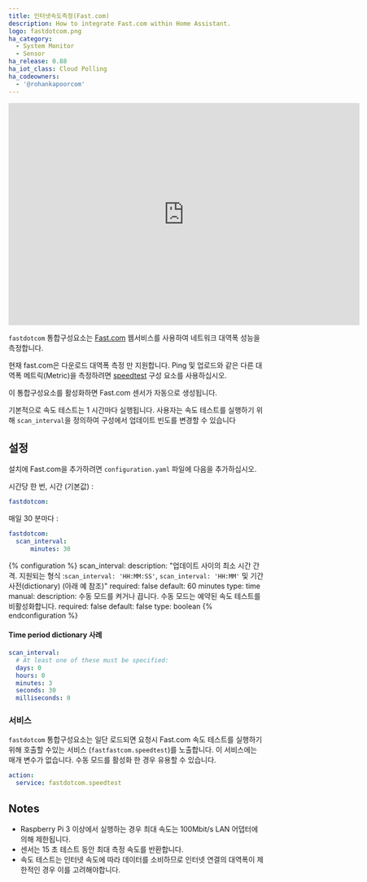 ```yaml
---
title: 인터넷속도측정(Fast.com)
description: How to integrate Fast.com within Home Assistant.
logo: fastdotcom.png
ha_category:
  - System Monitor
  - Sensor
ha_release: 0.88
ha_iot_class: Cloud Polling
ha_codeowners:
  - '@rohankapoorcom'
---
```


<iframe width="690" height="437" src="https://www.youtube.com/embed/qtNoo4W5dSc?list=PLWlpiQXaMerTyzl_Pe1PEloZTj9MoU5cl" frameborder="0" allow="accelerometer; autoplay; encrypted-media; gyroscope; picture-in-picture" allowfullscreen></iframe>

`fastdotcom` 통합구성요소는 [Fast.com](https://fast.com/) 웹서비스를 사용하여 네트워크 대역폭 성능을 측정합니다.

<div class='note'>

현재 fast.com은 다운로드 대역폭 측정 만 지원합니다. Ping 및 업로드와 같은 다른 대역폭 메트릭(Metric)을 측정하려면 [speedtest](/integrations/speedtestdotnet) 구성 요소를 사용하십시오.

</div>

이 통합구성요소를 활성화하면 Fast.com 센서가 자동으로 생성됩니다.

기본적으로 속도 테스트는 1 시간마다 실행됩니다. 사용자는 속도 테스트를 실행하기 위해 `scan_interval`을 정의하여 구성에서 업데이트 빈도를 변경할 수 있습니다

## 설정

설치에 Fast.com을 추가하려면 `configuration.yaml` 파일에 다음을 추가하십시오.

시간당 한 번, 시간 (기본값) :

```yaml
fastdotcom:
```

매일 30 분마다 :

```yaml
fastdotcom:
  scan_interval:
      minutes: 30
```

{% configuration %}
scan_interval:
  description: "업데이트 사이의 최소 시간 간격. 지원되는 형식 :`scan_interval: 'HH:MM:SS'`, `scan_interval: 'HH:MM'` 및 기간 사전(dictionary) (아래 예 참조)"
  required: false
  default: 60 minutes
  type: time
manual:
  description: 수동 모드를 켜거나 끕니다. 수동 모드는 예약된 속도 테스트를 비활성화합니다.
  required: false
  default: false
  type: boolean
{% endconfiguration %}

#### Time period dictionary 사례

```yaml
scan_interval:
  # At least one of these must be specified:
  days: 0
  hours: 0
  minutes: 3
  seconds: 30
  milliseconds: 0
```

### 서비스

`fastdotcom` 통합구성요소는 일단 로드되면 요청시 Fast.com 속도 테스트를 실행하기 위해 호출할 수있는 서비스 (`fastfastcom.speedtest`)를 노출합니다. 이 서비스에는 매개 변수가 없습니다. 수동 모드를 활성화 한 경우 유용할 수 있습니다.

```yaml
action:
  service: fastdotcom.speedtest
```

## Notes

- Raspberry Pi 3 이상에서 실행하는 경우 최대 속도는 100Mbit/s LAN 어댑터에 의해 제한됩니다.
- 센서는 15 초 테스트 동안 최대 측정 속도를 반환합니다.
- 속도 테스트는 인터넷 속도에 따라 데이터를 소비하므로 인터넷 연결의 대역폭이 제한적인 경우 이를 고려해야합니다.